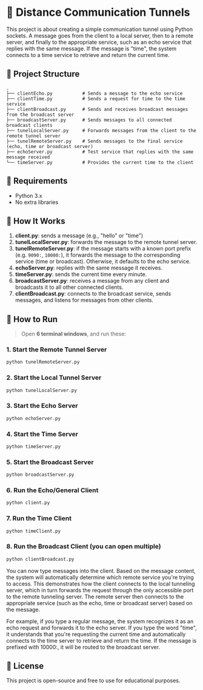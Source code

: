 # 🔀 Distance Communication Tunnels

This project is about creating a simple communication tunnel using Python sockets. A message goes from the client to a local server, then to a remote server, and finally to the appropriate service, such as an echo service that replies with the same message. If the message is "time", the system connects to a time service to retrieve and return the current time.

## 📁 Project Structure

```plaintext
.
├── clientEcho.py           # Sends a message to the echo service
├── clientTime.py           # Sends a request for time to the time service
├── clientBroadcast.py      # Sends and receives broadcast messages from the broadcast server
├── broadcastServer.py      # Sends messages to all connected broadcast clients
├── tunelLocalServer.py     # Forwards messages from the client to the remote tunnel server
├── tunelRemoteServer.py    # Sends messages to the final service (echo, time or broadcast server)
├── echoServer.py           # Test service that replies with the same message received
└── timeServer.py           # Provides the current time to the client
```

## 🔧 Requirements

- Python 3.x
- No extra libraries

## 🚀 How It Works

1. **client.py**: sends a message (e.g., "hello" or "time")
2. **tunelLocalServer.py**: forwards the message to the remote tunnel server.
3. **tunelRemoteServer.py**: if the message starts with a known port prefix (e.g. `9090:`, `10000:`), it forwards the message to the corresponding service (time or broadcast). Otherwise, it defaults to the echo service.
4. **echoServer.py**: replies with the same message it receives.
5. **timeServer.py**: sends the current time every minute.
6. **broadcastServer.py**: receives a message from any client and broadcasts it to all other connected clients.
7. **clientBroadcast.py**: connects to the broadcast service, sends messages, and listens for messages from other clients.


## 🧪 How to Run

> Open **6 terminal windows**, and run these:

### 1. Start the Remote Tunnel Server

```bash
python tunelRemoteServer.py
```

### 2. Start the Local Tunnel Server

```bash
python tunelLocalServer.py
```

### 3. Start the Echo Server

```bash
python echoServer.py
```

### 4. Start the Time Server

```bash
python timeServer.py
```

### 5. Start the Broadcast Server

```bash
python broadcastServer.py
```

### 6. Run the Echo/General Client

```bash
python client.py
```

### 7. Run the Time Client
```bash
python timeClient.py
```

### 8. Run the Broadcast Client (you can open multiple)
```bash
python clientBroadcast.py
```

You can now type messages into the client. Based on the message content, the system will automatically determine which remote service you're trying to access. This demonstrates how the client connects to the local tunneling server, which in turn forwards the request through the only accessible port to the remote tunneling server. The remote server then connects to the appropriate service (such as the echo, time or broadcast server) based on the message.

For example, if you type a regular message, the system recognizes it as an echo request and forwards it to the echo server. If you type the word "time", it understands that you're requesting the current time and automatically connects to the time server to retrieve and return the time. If the message is prefixed with 10000:, it will be routed to the broadcast server.


## 📄 License

This project is open-source and free to use for educational purposes.
